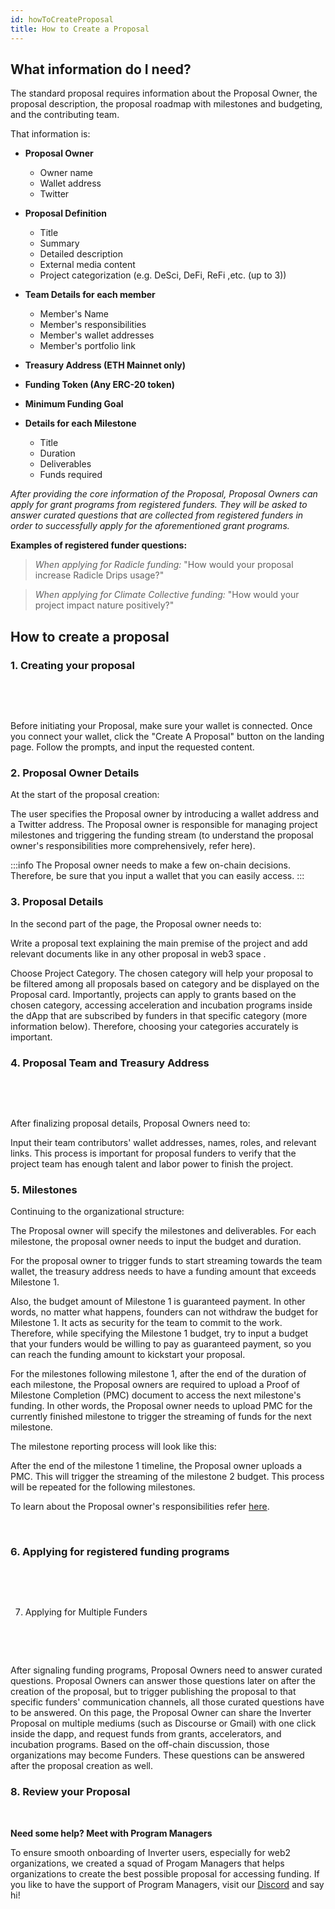 ```yaml
---
id: howToCreateProposal
title: How to Create a Proposal
---
```



## What information do I need?
The standard proposal requires information about the Proposal Owner, the proposal description, the proposal roadmap with milestones and budgeting, and the contributing team.

That information is:

-  **Proposal Owner** 
    -   Owner name
    -   Wallet address
    -   Twitter

- **Proposal Definition**
    -   Title
    -   Summary
    -   Detailed description
    -   External media content
    -   Project categorization (e.g. DeSci, DeFi, ReFi ,etc. (up to 3))

- **Team Details for each member**

    -   Member's Name    
    -   Member's responsibilities
    -   Member's wallet addresses
    -   Member's portfolio link

- **Treasury Address (ETH Mainnet only)**
    

- **Funding Token (Any ERC-20 token)**
    

- **Minimum Funding Goal**
    

- **Details for each Milestone**
    
    -   Title
    -   Duration
    -   Deliverables
    -   Funds required

_After providing the core information of the Proposal, Proposal Owners can apply for grant programs from registered funders. They will be asked to answer curated questions that are collected from registered funders in order to successfully apply for the aforementioned grant programs._

**Examples of registered funder questions:**

> _When applying for Radicle funding:_ "How would your proposal increase Radicle Drips usage?"
    

> _When applying for Climate Collective funding:_ "How would your project impact nature positively?"
    

## How to create a proposal

### 1. Creating your proposal

​

​

Before initiating your Proposal, make sure your wallet is connected. Once you connect your wallet, click the "Create A Proposal" button on the landing page. Follow the prompts, and input the requested content.

### 2. Proposal Owner Details

At the start of the proposal creation:

The user specifies the Proposal owner by introducing a wallet address and a Twitter address. The Proposal owner is responsible for managing project milestones and triggering the funding stream (to understand the proposal owner's responsibilities more comprehensively, refer here).

:::info
The Proposal owner needs to make a few on-chain decisions. Therefore, be sure that you input a wallet that you can easily access.
:::

### 3. Proposal Details

In the second part of the page, the Proposal owner needs to:

Write a proposal text explaining the main premise of the project and add relevant documents like in any other proposal in web3 space .

Choose Project Category. The chosen category will help your proposal to be filtered among all proposals based on category and be displayed on the Proposal card. Importantly, projects can apply to grants based on the chosen category, accessing acceleration and incubation programs inside the dApp that are subscribed by funders in that specific category (more information below). Therefore, choosing your categories accurately is important.

### 4. Proposal Team and Treasury Address

​

​

After finalizing proposal details, Proposal Owners need to:

Input their team contributors'  wallet addresses, names, roles, and relevant links. This process is important for proposal funders to verify that the project team has enough talent and labor power to finish the project.

### 5. Milestones

Continuing to the organizational structure:

The Proposal owner will specify the milestones and deliverables. For each milestone, the proposal owner needs to input the budget and duration.

For the proposal owner to trigger funds to start streaming towards the team wallet, the treasury address needs to have a funding amount that exceeds Milestone 1.

Also, the budget amount of Milestone 1 is guaranteed payment. In other words, no matter what happens, founders can not withdraw the budget for Milestone 1. It acts as security for the team to commit to the work. Therefore, while specifying the Milestone 1 budget, try to input a budget that your funders would be willing to pay as guaranteed payment, so you can reach the funding amount to kickstart your proposal.

For the milestones following milestone 1, after the end of the duration of each milestone, the Proposal owners are required to upload a Proof of Milestone Completion (PMC) document to access the next milestone's funding. In other words, the Proposal owner needs to upload PMC for the currently finished milestone to trigger the streaming of funds for the next milestone.

The milestone reporting process will look like this:

After the end of the milestone 1 timeline, the Proposal owner uploads a PMC. This will trigger the streaming of the milestone 2 budget. This process will be repeated for the following milestones.

To learn about the Proposal owner's responsibilities refer [here](./proposal-owner-responsibilities.md).

​

### 6. Applying for registered funding programs

​

​

7. Applying for Multiple Funders

​

​

After signaling funding programs, Proposal Owners need to answer curated questions. Proposal Owners can answer those questions later on after the creation of the proposal, but to trigger publishing the proposal to that specific funders' communication channels, all those curated questions have to be answered. On this page, the Proposal Owner can share the Inverter Proposal on multiple mediums (such as Discourse or Gmail) with one click inside the dapp, and request funds from grants, accelerators, and incubation programs. Based on the off-chain discussion, those organizations may become Funders. These questions can be answered after the proposal creation as well.

### 8. Review your Proposal

​

**Need some help? Meet with Program Managers**

To ensure smooth onboarding of Inverter users, especially for web2 organizations, we created a squad of Progam Managers that helps organizations to create the best possible proposal for accessing funding. If you like to have the support of Program Managers, visit our [Discord](https://discord.gg/nznV3hE79Z) and say hi!